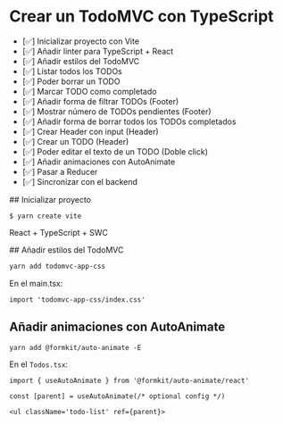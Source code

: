 # Crear un TodoMVC con TypeScript

- [✅] Inicializar proyecto con Vite
- [✅] Añadir linter para TypeScript + React
- [✅] Añadir estilos del TodoMVC
- [✅] Listar todos los TODOs
- [✅] Poder borrar un TODO
- [✅] Marcar TODO como completado
- [✅] Añadir forma de filtrar TODOs (Footer)
- [✅] Mostrar número de TODOs pendientes (Footer)
- [✅] Añadir forma de borrar todos los TODOs completados
- [✅] Crear Header con input (Header)
- [✅] Crear un TODO (Header)
- [✅] Poder editar el texto de un TODO (Doble click)
- [✅] Añadir animaciones con AutoAnimate
- [✅] Pasar a Reducer
- [✅] Sincronizar con el backend

## Inicializar proyecto

`$ yarn create vite`

React + TypeScript + SWC

## Añadir estilos del TodoMVC

```sh
yarn add todomvc-app-css
```

En el main.tsx:

```tsx
import 'todomvc-app-css/index.css'
```

## Añadir animaciones con AutoAnimate

```
yarn add @formkit/auto-animate -E
```

En el `Todos.tsx`:

```tsx
import { useAutoAnimate } from '@formkit/auto-animate/react'

const [parent] = useAutoAnimate(/* optional config */)

<ul className='todo-list' ref={parent}>
```
